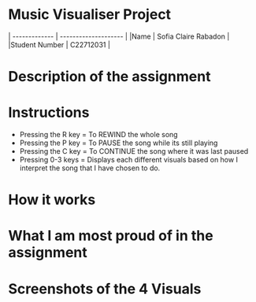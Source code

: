 # Music Visualiser Project

| ------------- | -------------------- |
|Name           | Sofia Claire Rabadon |
|Student Number | C22712031            |

# Description of the assignment

# Instructions
- Pressing the R key = To REWIND the whole song
- Pressing the P key = To PAUSE the song while its still playing
- Pressing the C key = To CONTINUE the song where it was last paused
- Pressing 0-3 keys = Displays each different visuals based on how I interpret the song that I have chosen to do.

# How it works

# What I am most proud of in the assignment

# Screenshots of the 4 Visuals
